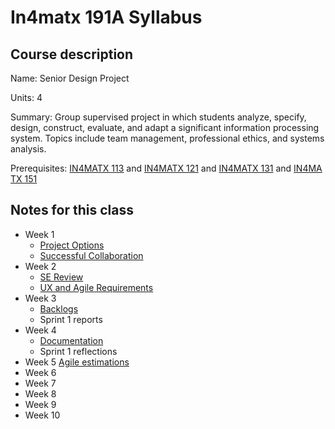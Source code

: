 # In4matx 191A Syllabus

## Course description

Name: Senior Design Project

Units: 4

Summary: Group supervised project in which students analyze, specify, design, construct, evaluate, and adapt a significant information processing system. Topics include team management, professional ethics, and systems analysis.

Prerequisites: [IN4MATX 113](https://catalogue.uci.edu/search/?P=IN4MATX%20113 "IN4MATX 113") and [IN4MATX 121](https://catalogue.uci.edu/search/?P=IN4MATX%20121 "IN4MATX 121") and [IN4MATX 131](https://catalogue.uci.edu/search/?P=IN4MATX%20131 "IN4MATX 131") and [IN4MATX 151](https://catalogue.uci.edu/search/?P=IN4MATX%20151 "IN4MATX 151")

## Notes for this class

- Week 1
    - [Project Options](./week1/project-options.md)
    - [Successful Collaboration](./week1/successful-collaboration.md)
- Week 2
    - [SE Review](./week2/se-review.md)
    - [UX and Agile Requirements](./week2/ux-and-agile-requirements.md)
- Week 3
    - [Backlogs](./week3/backlogs.md)
    - Sprint 1 reports
- Week 4
    - [Documentation](./week4/documentation.md)
    - Sprint 1 reflections
- Week 5
    [Agile estimations](./week5/agile-estimation.md)
- Week 6
- Week 7
- Week 8
- Week 9
- Week 10
